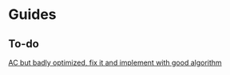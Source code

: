# Guides

## To-do

[AC but badly optimized, fix it and implement with good algorithm](/src/2023/23-03-01/readme.md)
